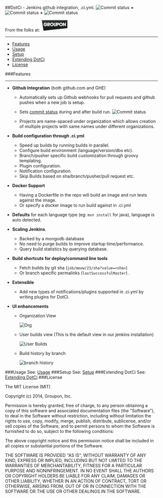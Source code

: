 ##DotCi - Jenkins github integration, .ci.yml.
 ![Commit status](docs/screenshots/logos/jenkins.png) **+** ![Commit status](docs/screenshots/logos/github.png) **+** ![Commit status](docs/screenshots/logos/docker.png)

From the folks at:
![Commit status](docs/screenshots/logos/groupon-small.png)
***
 - [Features](#features)
 - [Usage](docs/Usage.md)
 - [Setup](docs/Setup.md)
 - [Extending DotCi](docs/Extending.md)
 - [License](#license)

###Features
***
 * **Github Integration** (both github.com and GHE)
    - Automatically sets up Github webhooks for pull requests and github pushes when a new job is setup.
    - Sets [commit status](https://github.com/blog/1227-commit-status-api) during and after build run.
      ![Commit status](docs/screenshots/commit-status.png)

    - Projects are name-spaced under organization which allows creation of multiple projects with same names under different organizations.


 * **Build configuration through .ci.yml**  
    * Speed up builds by running builds in parallel.
    * Configure build environment (language/version/dbs etc).
    * Branch/pusher specific build customization through groovy templating.
    * Plugin configuration.
    * Notification configuration.
    * Skip Builds based on sha/branch/pusher/pull request etc.


 * **Docker Support**
    * Having a Dockerfile in the repo will build an image and run tests against the image.
    * Or specify a docker image to run build against in .ci.yml

 * **Defaults** for each language type (eg: ``mvn install`` for java), language is auto detected.

 * **Scaling Jenkins**.
   * Backed by a mongodb database
   * No need to purge builds to improve startup time/performance.
   * Query build statistics by querying database.
 * **Build shortcuts for deploy/command line tools**
   * Fetch builds by git sha (`job/meow/23/sha?value=<sha>`)
   * Or branch specific permalinks (`lastSuccessfulMaster`) .

 * **Extensible**
   * Add new types of notifications/plugins supported in .ci.yml by writing plugins for DotCi.

 * **UI enhancements**
   * Organization View

     ![Org](docs/screenshots/org-view.png)
   * User builds view (This is the default view in our jenkins installation)

     ![User Builds](docs/screenshots/user-view.png)
   * Build history by branch

     ![branch history](docs/screenshots/branch-view.png)

 ###Usage
   See: [Usage](docs/Usage.md)
###Setup
   See:  [Setup](docs/Setup.md)
###Extending DotCi
 See: [Extending DotCi](docs/Extending.md)
###License

The MIT License (MIT)

Copyright (c) 2014, Groupon, Inc.

Permission is hereby granted, free of charge, to any person obtaining a copy
of this software and associated documentation files (the "Software"), to deal
in the Software without restriction, including without limitation the rights
to use, copy, modify, merge, publish, distribute, sublicense, and/or sell
copies of the Software, and to permit persons to whom the Software is
furnished to do so, subject to the following conditions:

The above copyright notice and this permission notice shall be included in
all copies or substantial portions of the Software.

THE SOFTWARE IS PROVIDED "AS IS", WITHOUT WARRANTY OF ANY KIND, EXPRESS OR
IMPLIED, INCLUDING BUT NOT LIMITED TO THE WARRANTIES OF MERCHANTABILITY,
FITNESS FOR A PARTICULAR PURPOSE AND NONINFRINGEMENT. IN NO EVENT SHALL THE
AUTHORS OR COPYRIGHT HOLDERS BE LIABLE FOR ANY CLAIM, DAMAGES OR OTHER
LIABILITY, WHETHER IN AN ACTION OF CONTRACT, TORT OR OTHERWISE, ARISING FROM,
OUT OF OR IN CONNECTION WITH THE SOFTWARE OR THE USE OR OTHER DEALINGS IN
THE SOFTWARE.
